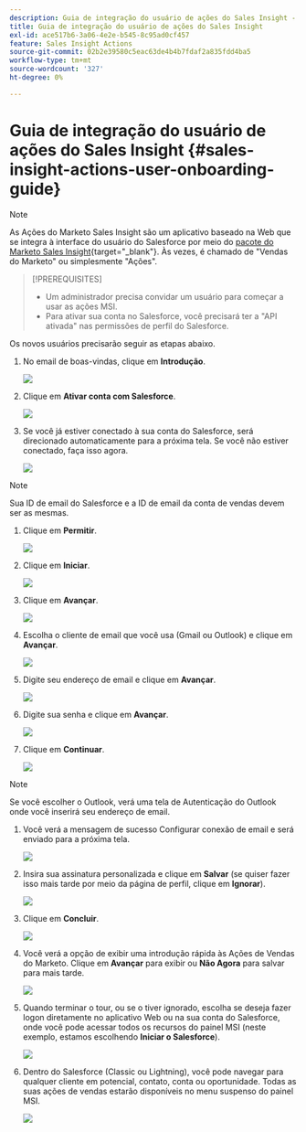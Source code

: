 ```yaml
---
description: Guia de integração do usuário de ações do Sales Insight - Documentação do Marketo - Documentação do produto
title: Guia de integração do usuário de ações do Sales Insight
exl-id: ace517b6-3a06-4e2e-b545-8c95ad0cf457
feature: Sales Insight Actions
source-git-commit: 02b2e39580c5eac63de4b4b7fdaf2a835fdd4ba5
workflow-type: tm+mt
source-wordcount: '327'
ht-degree: 0%

---
```


# Guia de integração do usuário de ações do Sales Insight {#sales-insight-actions-user-onboarding-guide}

>[!NOTE]
>
>As Ações do Marketo Sales Insight são um aplicativo baseado na Web que se integra à interface do usuário do Salesforce por meio do [pacote do Marketo Sales Insight](/help/marketo/product-docs/marketo-sales-insight/msi-for-salesforce/installation/install-marketo-sales-insight-package-in-salesforce-appexchange.md){target="_blank"}. Às vezes, é chamado de &quot;Vendas do Marketo&quot; ou simplesmente &quot;Ações&quot;.

>[!PREREQUISITES]
>
>* Um administrador precisa convidar um usuário para começar a usar as ações MSI.
>* Para ativar sua conta no Salesforce, você precisará ter a &quot;API ativada&quot; nas permissões de perfil do Salesforce.

Os novos usuários precisarão seguir as etapas abaixo.

1. No email de boas-vindas, clique em **Introdução**.

   ![](assets/sales-insight-actions-user-onboarding-guide-1.png)

1. Clique em **Ativar conta com Salesforce**.

   ![](assets/sales-insight-actions-user-onboarding-guide-2.png)

1. Se você já estiver conectado à sua conta do Salesforce, será direcionado automaticamente para a próxima tela. Se você não estiver conectado, faça isso agora.

   ![](assets/sales-insight-actions-user-onboarding-guide-3.png)

>[!NOTE]
>
>Sua ID de email do Salesforce e a ID de email da conta de vendas devem ser as mesmas.

1. Clique em **Permitir**.

   ![](assets/sales-insight-actions-user-onboarding-guide-4.png)

1. Clique em **Iniciar**.

   ![](assets/sales-insight-actions-user-onboarding-guide-5.png)

1. Clique em **Avançar**.

   ![](assets/sales-insight-actions-user-onboarding-guide-6.png)

1. Escolha o cliente de email que você usa (Gmail ou Outlook) e clique em **Avançar**.

   ![](assets/sales-insight-actions-user-onboarding-guide-7.png)

1. Digite seu endereço de email e clique em **Avançar**.

   ![](assets/sales-insight-actions-user-onboarding-guide-8.png)

1. Digite sua senha e clique em **Avançar**.

   ![](assets/sales-insight-actions-user-onboarding-guide-9.png)

1. Clique em **Continuar**.

   ![](assets/sales-insight-actions-user-onboarding-guide-10.png)

>[!NOTE]
>
>Se você escolher o Outlook, verá uma tela de Autenticação do Outlook onde você inserirá seu endereço de email.

1. Você verá a mensagem de sucesso Configurar conexão de email e será enviado para a próxima tela.

   ![](assets/sales-insight-actions-user-onboarding-guide-11.png)

1. Insira sua assinatura personalizada e clique em **Salvar** (se quiser fazer isso mais tarde por meio da página de perfil, clique em **Ignorar**).

   ![](assets/sales-insight-actions-user-onboarding-guide-12.png)

1. Clique em **Concluir**.

   ![](assets/sales-insight-actions-user-onboarding-guide-13.png)

1. Você verá a opção de exibir uma introdução rápida às Ações de Vendas do Marketo. Clique em **Avançar** para exibir ou **Não Agora** para salvar para mais tarde.

   ![](assets/sales-insight-actions-user-onboarding-guide-14.png)

1. Quando terminar o tour, ou se o tiver ignorado, escolha se deseja fazer logon diretamente no aplicativo Web ou na sua conta do Salesforce, onde você pode acessar todos os recursos do painel MSI (neste exemplo, estamos escolhendo **Iniciar o Salesforce**).

   ![](assets/sales-insight-actions-user-onboarding-guide-15.png)

1. Dentro do Salesforce (Classic ou Lightning), você pode navegar para qualquer cliente em potencial, contato, conta ou oportunidade. Todas as suas ações de vendas estarão disponíveis no menu suspenso do painel MSI.

   ![](assets/sales-insight-actions-user-onboarding-guide-16.png)
